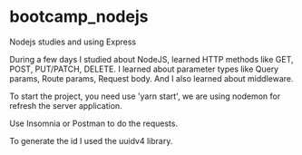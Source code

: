 # bootcamp_nodejs
Nodejs studies and using Express


During a few days I studied about NodeJS, learned HTTP methods like GET, POST, PUT/PATCH, DELETE. I learned about parameter types like Query params, Route params, Request body. And I also learned about middleware.

To start the project, you need use 'yarn start', we are using nodemon for refresh the server application.

Use Insomnia or Postman to do the requests. 

To generate the id I used the uuidv4 library.



